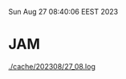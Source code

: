 Sun Aug 27 08:40:06 EEST 2023
# JAM
<a href='./cache/202308/27_08.log'>./cache/202308/27_08.log</a>
